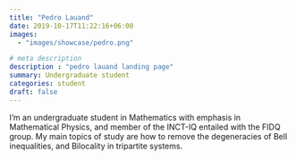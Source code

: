 ```yaml
---
title: "Pedro Lauand"
date: 2019-10-17T11:22:16+06:00
images: 
  - "images/showcase/pedro.png"

# meta description
description : "pedro lauand landing page"
summary: Undergraduate student
categories: student
draft: false
---
```


I’m an undergraduate student in Mathematics with emphasis in Mathematical Physics, and member of the INCT-IQ entailed with the FIDQ group. My main topics of study are how to remove the degeneracies of Bell inequalities, and Bilocality in tripartite systems.
